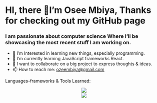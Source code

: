# HI, there 👋I’m Osee Mbiya, Thanks for checking out my GitHub page 
<H3> I am passionate about computer science  Where I’ll be showcasing the most recent stuff I am working on.</H3> 
 
- 👀 I’m Interested in learning new things, especially programming.
- 🌱 I’m currently learning JavaScript frameworks React. 
- 💞️ I want to collaborate on a big project to express thoughts & ideas.
- 📫 How to reach me: ozeembiya@gmail.com



Languages-frameworks & Tools Learned: <div align="center"> 

 <a href="https://skillicons.dev">
 <img src="https://skillicons.dev/icons?i=javascript,html,css,nodejs,express,mongodb,java,cpp,bash"/><br/>
 <img src="htpps://skillicons.dev/icons?i=bootstrap,react,postman,devOpp"/>
 </a>
</div>

